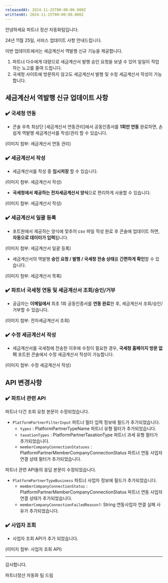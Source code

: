 ```yaml
---
releasedAt: 2024-11-25T00:00:00.000Z
writtenAt: 2024-11-25T00:00:00.000Z
---
```


안녕하세요 파트너 정산 자동화팀입니다.

24년 11월 25일, 서비스 업데이트 사항 안내드립니다.

이번 업데이트에서는 세금계산서 역발행 신규 기능을 제공합니다.

1. 파트너 다수에게 대량으로 세금계산서 발행 승인 요청을 보낼 수 있어 일일이 작업하는 노고를 줄여 드립니다.
2. 국세청 사이트에 방문하지 않고도 세금계산서 발행 및 수정 세금계산서 작성이 가능합니다.

## 세금계산서 역발행 신규 업데이트 사항

### ✔️ 국세청 연동

- 콘솔 우측 최상단 \[세금계산서 연동관리]에서 공동인증서를 **1회만 연동** 완료하면, 손쉽게 역발행 세금계산서를 작성/관리 할 수 있습니다.

(이미지 첨부: 세금계산서 연동 관리)

### ✔️ 세금계산서 작성

- 세금계산서를 작성 중 **임시저장** 할 수 있습니다.

(이미지 첨부: 세금계산서 작성)

- **국세청에서 제공하는 전자세금계산서 양식**으로 편리하게 사용할 수 있습니다.

(이미지 첨부: 세금계산서 작성)

### ✔️ 세금계산서 일괄 등록

- 포트원에서 제공하는 양식에 맞추어 csv 파일 작성 완료 후 콘솔에 업데이트 하면, **자동으로 데이터가 입력**됩니다.

(이미지 첨부: 세금계산서 일괄 등록)

- 세금계산서의 역발행 **승인 요청 / 발행 / 국세청 전송 상태**를 **간편하게 확인**할 수 있습니다.

(이미지 첨부: 세금계산서 목록)

### ✔️ 파트너 국세청 연동 및 세금계산서 조회/승인/거부

- 공급자는 **이메일에서** 최초 1회 공동인증서를 **연동 완료**한 후, 세금계산서 조회/승인/거부할 수 있습니다.

(이미지 첨부: 전자세금계산서 조회)

### ✔️ 수정 세금계산서 작성

- 세금계산서를 국세청에 전송한 이후에 수정이 필요한 경우, **국세청 홈페이지 방문 없이** 포트원 콘솔에서 수정 세금계산서 작성이 가능합니다.

(이미지 첨부: 수정 세금계산서 작성)

## API 변경사항

### ✔️ 파트너 관련 API

파트너 다건 조회 요청 본문이 수정되었습니다.

- `PlatformPartnerFilterInput` 파트너 필터 입력 정보에 필드가 추가되었습니다.
  - `types` : PlatformPartnerTypeName 파트너 유형 필터가 추가되었습니다.
  - `taxationTypes` : PlatformPartnerTaxationType 파트너 과세 유형 필터가 추가되었습니다.
  - `memberCompanyConnectionStatuses` : PlatformPartnerMemberCompanyConnectionStatus 파트너 연동 사업자 연결 상태 필터가 추가되었습니다.

파트너 관련 API들의 응답 본문이 수정되었습니다.

- `PlatformPartnerTypeBusiness` 파트너 사업자 정보에 필드가 추가되었습니다.
  - `memberCompanyConnectionStatus` :  PlatformPartnerMemberCompanyConnectionStatus 파트너 연동 사업자 연결 상태가 추가되었습니다.
  - `memberCompanyConnectionFailedReason?`: String  연동사업자 연결 실패 사유가 추가되었습니다.

### ✔️ 사업자 조회

- 사업자 조회 API가 추가 되었습니다.

(이미지 첨부: 사업자 조회 API)

---

감사합니다.

파트너정산 자동화 팀 드림
